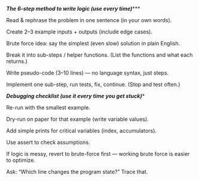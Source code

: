 *********The 6-step method to write logic (use every time)************

Read & rephrase the problem in one sentence (in your own words).

Create 2–3 example inputs + outputs (include edge cases).

Brute force idea: say the simplest (even slow) solution in plain English.

Break it into sub-steps / helper functions. (List the functions and what each returns.)

Write pseudo-code (3–10 lines) — no language syntax, just steps.

Implement one sub-step, run tests, fix, continue. (Stop and test often.)


***********Debugging checklist (use it every time you get stuck)************

Re-run with the smallest example.

Dry-run on paper for that example (write variable values).

Add simple prints for critical variables (index, accumulators).

Use assert to check assumptions.

If logic is messy, revert to brute-force first — working brute force is easier to optimize.

Ask: “Which line changes the program state?” Trace that.
